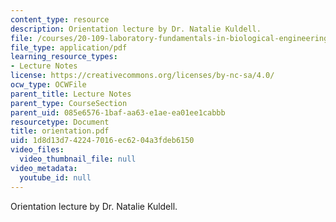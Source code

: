 ```yaml
---
content_type: resource
description: Orientation lecture by Dr. Natalie Kuldell.
file: /courses/20-109-laboratory-fundamentals-in-biological-engineering-fall-2007/1d8d13d742247016ec6204a3fdeb6150_orientation.pdf
file_type: application/pdf
learning_resource_types:
- Lecture Notes
license: https://creativecommons.org/licenses/by-nc-sa/4.0/
ocw_type: OCWFile
parent_title: Lecture Notes
parent_type: CourseSection
parent_uid: 085e6576-1baf-aa63-e1ae-ea01ee1cabbb
resourcetype: Document
title: orientation.pdf
uid: 1d8d13d7-4224-7016-ec62-04a3fdeb6150
video_files:
  video_thumbnail_file: null
video_metadata:
  youtube_id: null
---
```

Orientation lecture by Dr. Natalie Kuldell.